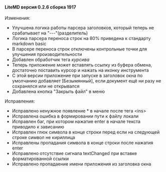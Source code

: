 #### LiteMD версия 0.2.6 сборка 1917

Изменения:
- Улучшена логика работы парсера заголовков, который теперь не срабатывает на "---"(разделитель)
- Логика парсера переноса строк на 80% приведена к стандарту markdown basic
- В парсере переноса строк отключены контрольные точки для улучшения производительности
- Добавлен обработчик тега *курсива*
- Теперь приложение может вставлять ссылку из буфера обмена, достаточно поставить курсор и нажать на иконку инструмента
- С этой версии приложение при запуске в заголовок окна по умолчанию добавляет [Безымянный], если документ ещё ни разу не сохранялся или не открывался
- Добавлена кнопка "Закрыть файл" в меню

Исправления:
- Исправлено ненужное появление \* в начале после тега \<ins\>
- Исправлена ошибка в формировании пути к файлу локали
- Исправлен баг, при котором нажатие enter в начале текста приводило к зависанию
- Исправлен глюк символа в конце строки перед если на следующей строке символ не кириллица
- Исправлены пропадания символа в конце строки после нажатия enter
- Исправлено отсутствие сигнала textChanged при вставке форматированной ссылки
- Исправлено пропадаение имени приложения из заголовка окна